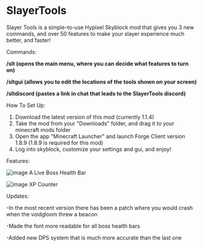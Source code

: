 # SlayerTools
Slayer Tools is a simple-to-use Hypixel Skyblock mod that gives you 3 new commands, and over 50 features to make your slayer experience much better, and faster!

Commands:

**/slt (opens the main menu, where you can decide what features to turn on)**

**/sltgui (allows you to edit the locations of the tools shown on your screen)**

**/sltdiscord (pastes a link in chat that leads to the SlayerTools discord)**

How To Set Up:

1. Download the latest version of this mod (currently 1.1.4)
2. Take the mod from your "Downloads" folder, and drag it to your minecraft mods folder
3. Open the app "Minecraft Launcher" and launch Forge Client version 1.8.9 (1.8.9 is required for this mod)
4. Log into skyblock, customize your settings and gui, and enjoy!

Features:

![image](https://user-images.githubusercontent.com/108372718/176332572-e6878937-8742-42b4-a98d-e4898552621e.png)
     A Live Boss Health Bar


![image](https://user-images.githubusercontent.com/108372718/176333088-1698d909-821f-49d2-bb14-dbbe036bfba6.png)
     XP Counter


Updates:

-In the most recent version there has been a patch where you would crash when the voidgloom threw a beacon

-Made the font more readable for all boss health bars

-Added new DPS system that is much more accurate than the last one
